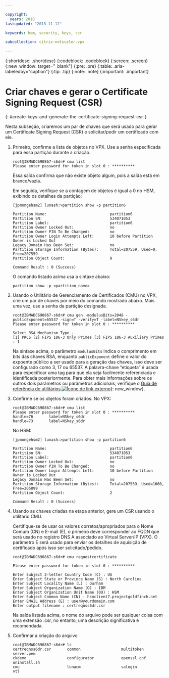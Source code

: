 ```yaml
---

copyright:
  years: 2018
lastupdated: "2018-11-12"

keywords: hsm, security, keys, csr

subcollection: citrix-netscaler-vpx

---
```


{:shortdesc: .shortdesc}
{:codeblock: .codeblock}
{:screen: .screen}
{:new_window: target="_blank"}
{:pre: .pre}
{:table: .aria-labeledby="caption"}
{:tip: .tip}
{:note: .note}
{:important: .important}

# Criar chaves e gerar o Certificate Signing Request (CSR)
{: #create-keys-and-generate-the-certificate-signing-request-csr-}

Nesta subseção, criaremos um par de chaves que será usado para gerar um Certificate Signing Request (CSR) e solicitar/pedir um certificado com ele.

1.	Primeiro, confirme a lista de objetos no VPX. Use a senha especificada para essa partição durante a criação.

	```
	root@IBMADC690867-s6dr# cmu list
	Please enter password for token in slot 0 : **********
	```

	Essa saída confirma que não existe objeto algum, pois a saída está em branco/vazia.

	Em seguida, verifique se a contagem de objetos é igual a 0 no HSM, exibindo os detalhes da partição:

	```
	[jpmongehsm2] lunash:>partition show -p partition6

	Partition Name:                            partition6
	Partition SN:                              534071053
	Partition Label:                           partition6
	Partition Owner Locked Out:                no
	Partition Owner PIN To Be Changed:         no
	Partition Owner Login Attempts Left:       10 before Partition Owner is Locked Out
	Legacy Domain Has Been Set:                no
	Partition Storage Information (Bytes):     Total=207559, Used=0, Free=207559
	Partition Object Count:                    0

	Command Result : 0 (Success)
	```

	O comando listado acima usa a sintaxe abaixo:

	```
	partition show -p <partition_name>
	```

2.	Usando o Utilitário de Gerenciamento de Certificados (CMU) no VPX, crie um par de chaves por meio do comando mostrado abaixo. Mais uma vez, use a senha da partição designada.

	```
	root@IBMADC690867-s6dr# cmu gen -modulusBits=2048 -publicExponent=65537 -sign=T -verify=T -label=NSkey_s6dr
	Please enter password for token in slot 0 : **********

	Select RSA Mechanism Type -
	[1] PKCS [2] FIPS 186-3 Only Primes [3] FIPS 186-3 Auxiliary Primes : 1
	```

	Na sintaxe acima, o parâmetro `modulusBits` indica o comprimento em bits das chaves RSA,
enquanto `publicExponent` define o valor do expoente público a ser usado para a geração das chaves, isso deve ser configurado como 3, 17 ou 65537. A palavra-chave “etiqueta” é usada para especificar uma tag para que ela seja facilmente referenciada e identificada posteriormente. Para obter mais informações sobre os outros dois parâmetros ou parâmetros adicionais, verifique o [Guia de referência de utilitários
![Ícone de link externo](../../icons/launch-glyph.svg "Ícone de link externo")](https://public.dhe.ibm.com/cloud/bluemix/network/vpx/utilities_reference_guide.pdf){: new_window}.

3.	Confirme se os objetos foram criados. No VPX:

	```
	root@IBMADC690867-s6dr# cmu list
	Please enter password for token in slot 0 : **********
	handle=76       label=NSkey_s6dr
	handle=73       label=NSkey_s6dr
	```

	No HSM:

	```
	[jpmongehsm2] lunash:>partition show -p partition6

	Partition Name:                            partition6
	Partition SN:                              534071053
	Partition Label:                           partition6
	Partition Owner Locked Out:                no
	Partition Owner PIN To Be Changed:         no
	Partition Owner Login Attempts Left:       10 before Partition Owner is Locked Out
	Legacy Domain Has Been Set:                no
	Partition Storage Information (Bytes):     Total=207559, Used=1660,  Free=205899
	Partition Object Count:                    2

	Command Result : 0 (Success)
	```

4.	Usando as chaves criadas na etapa anterior, gere um CSR usando o utilitário CMU.

	Certifique-se de usar os valores corretos/apropriados para o Nome Comum (CN) e E-mail (E), o primeiro deve corresponder ao FQDN que será usado no registro DNS A associado ao Virtual Server/IP (VPX). O parâmetro E será usado para enviar os detalhes de aquisição de certificado após isso ser solicitado/pedido.

	```
	root@IBMADC690867-s6dr# cmu requestcertificate

	Please enter password for token in slot 0 : **********

	Enter Subject 2-letter Country Code (C) : US
	Enter Subject State or Province Name (S) : North Carolina
	Enter Subject Locality Name (L) : Durham
	Enter Subject Organization Name (O) : IBM
	Enter Subject Organization Unit Name (OU) : HSM
	Enter Subject Common Name (CN) : hsmclient7.projectgoldfinch.net   
	Enter EMAIL Address (E) : user@yourdomain.com
	Enter output filename : certreqnss6dr.csr
	```

	Na saída listada acima, o nome do arquivo pode ser qualquer coisa com uma extensão .csr, no entanto, uma descrição significativa é recomendada.

5.	Confirmar a criação do arquivo

	```
	root@IBMADC690867-s6dr# ls
	certreqnss6dr.csr       common                  multitoken              	server.pem
	ckdemo                  configurator            openssl.cnf             	uninstall.sh
	cmu                     lunacm                  salogin                 vtl
	```

